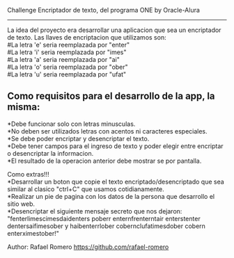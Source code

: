 Challenge Encriptador de texto, del programa ONE by Oracle-Alura
******************************************************

La idea del proyecto era desarrollar una aplicacion que sea un encriptador de texto.
Las llaves de encriptacion que utilizamos son:  
#La letra 'e' seria reemplazada por "enter"  
#La letra 'i' seria reemplazada por "imes"  
#La letra 'a' seria reemplazada por "ai"  
#La letra 'o' seria reemplazada por "ober"  
#La letra 'u' seria reemplazada por "ufat"  

Como requisitos para el desarrollo de la app, la misma:
------------------------------------------------------
*Debe funcionar solo con letras minusculas.  
*No deben ser utilizados letras con acentos ni caracteres especiales.  
*Se debe poder encriptar y desencriptar el texto.  
*Debe tener campos para el ingreso de texto y poder elegir entre encriptar o desencriptar la informacion.  
*El resultado de la operacion anterior debe mostrar se por pantalla.  
  

Como extras!!!  
*Desarrollar un boton que copie el texto encriptado/desencriptado que sea similar al clasico "ctrl+C" que usamos cotidianamente.  
*Realizar un pie de pagina con los datos de la persona que desarrollo el sitio web.  
*Desencriptar el siguiente mensaje secreto que nos dejaron:
"fenterlimescimesdaidenters poberr enternfrenterntair enterstenter dentersaifimesober y haibenterrlober cobernclufatimesdober cobern enterximestober!"  


Author: Rafael Romero 
https://github.com/rafael-romero
